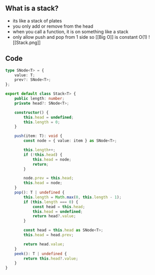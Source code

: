 ## What is a stack?
- its like a stack of plates
- you only add or remove from the head
- when you call a function, it is on something like a stack
- only allow push and pop from 1 side so [[Big O]] is constant O(1)
![[Stack.png]]
## Code
``` typescript
type SNode<T> = {
    value: T;
    prev?: SNode<T>;
};

export default class Stack<T> {
    public length: number;
    private head?: SNode<T>;

    constructor() {
        this.head = undefined;
        this.length = 0;
    }

    push(item: T): void {
        const node = { value: item } as SNode<T>;

        this.length++;
        if (!this.head) {
            this.head = node;
            return;
        }

        node.prev = this.head;
        this.head = node;
    }
    pop(): T | undefined {
        this.length = Math.max(0, this.length - 1);
        if (this.length === 0) {
            const head = this.head;
            this.head = undefined;
            return head?.value;
        }

        const head = this.head as SNode<T>;
        this.head = head.prev;

        return head.value;
    }
    peek(): T | undefined {
        return this.head?.value;
    }
}
```